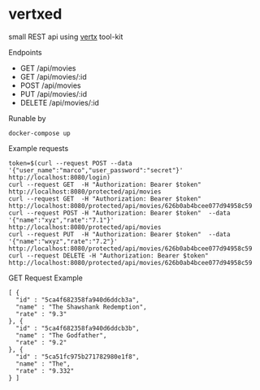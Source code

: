 # vertxed

small REST api using [vertx](https://vertx.io) tool-​kit

Endpoints

- GET /api/movies
- GET /api/movies/:id
- POST /api/movies
- PUT /api/movies/:id
- DELETE /api/movies/:id

Runable by

```
docker-compose up
```

Example requests

```
token=$(curl --request POST --data '{"user_name":"marco","user_password":"secret"}' http://localhost:8080/login)
curl --request GET  -H "Authorization: Bearer $token" http://localhost:8080/protected/api/movies
curl --request GET  -H "Authorization: Bearer $token" http://localhost:8080/protected/api/movies/626b0ab4bcee077d94958c59
curl --request POST -H "Authorization: Bearer $token"  --data '{"name":"xyz","rate":"7.1"}' http://localhost:8080/protected/api/movies
curl --request PUT  -H "Authorization: Bearer $token"  --data '{"name":"wxyz","rate":"7.2"}' http://localhost:8080/protected/api/movies/626b0ab4bcee077d94958c59
curl --request DELETE -H "Authorization: Bearer $token" http://localhost:8080/protected/api/movies/626b0ab4bcee077d94958c59
```

GET Request Example

```
[ {
  "id" : "5ca4f682358fa940d6ddcb3a",
  "name" : "The Shawshank Redemption",
  "rate" : "9.3"
}, {
  "id" : "5ca4f682358fa940d6ddcb3b",
  "name" : "The Godfather",
  "rate" : "9.2"
}, {
  "id" : "5ca51fc975b271782980e1f8",
  "name" : "The",
  "rate" : "9.332"
} ]
```